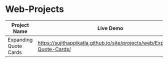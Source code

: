 # Web-Projects



| Project Name          | Live Demo                                                    |
| --------------------- | ------------------------------------------------------------ |
| Expanding Quote Cards | https://sujithappikatla.github.io/site/projects/web/Expanding-Quote-Cards/ |

